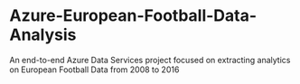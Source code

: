 # Azure-European-Football-Data-Analysis
An end-to-end Azure Data Services project focused on extracting analytics on European Football Data from 2008 to 2016
